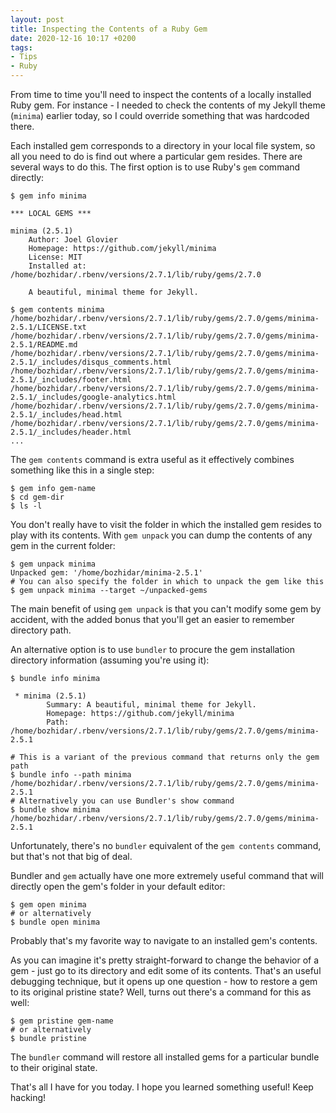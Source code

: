 ```yaml
---
layout: post
title: Inspecting the Contents of a Ruby Gem
date: 2020-12-16 10:17 +0200
tags:
- Tips
- Ruby
---
```


From time to time you'll need to inspect the contents of a locally
installed Ruby gem. For instance - I needed to check the contents
of my Jekyll theme (`minima`) earlier today, so I could override something
that was hardcoded there.

Each installed gem corresponds to a directory
in your local file system, so all you need to do is find out where
a particular gem resides. There are several ways to do this.
The first option is to use Ruby's `gem` command directly:

``` shellsession
$ gem info minima

*** LOCAL GEMS ***

minima (2.5.1)
    Author: Joel Glovier
    Homepage: https://github.com/jekyll/minima
    License: MIT
    Installed at: /home/bozhidar/.rbenv/versions/2.7.1/lib/ruby/gems/2.7.0

    A beautiful, minimal theme for Jekyll.

$ gem contents minima
/home/bozhidar/.rbenv/versions/2.7.1/lib/ruby/gems/2.7.0/gems/minima-2.5.1/LICENSE.txt
/home/bozhidar/.rbenv/versions/2.7.1/lib/ruby/gems/2.7.0/gems/minima-2.5.1/README.md
/home/bozhidar/.rbenv/versions/2.7.1/lib/ruby/gems/2.7.0/gems/minima-2.5.1/_includes/disqus_comments.html
/home/bozhidar/.rbenv/versions/2.7.1/lib/ruby/gems/2.7.0/gems/minima-2.5.1/_includes/footer.html
/home/bozhidar/.rbenv/versions/2.7.1/lib/ruby/gems/2.7.0/gems/minima-2.5.1/_includes/google-analytics.html
/home/bozhidar/.rbenv/versions/2.7.1/lib/ruby/gems/2.7.0/gems/minima-2.5.1/_includes/head.html
/home/bozhidar/.rbenv/versions/2.7.1/lib/ruby/gems/2.7.0/gems/minima-2.5.1/_includes/header.html
...
```

The `gem contents` command is extra useful as it effectively combines something like this in a single step:

``` shellsession
$ gem info gem-name
$ cd gem-dir
$ ls -l
```

You don't really have to visit the folder in which the installed gem
resides to play with its contents. With `gem unpack` you can dump the
contents of any gem in the current folder:

``` shellsession
$ gem unpack minima
Unpacked gem: '/home/bozhidar/minima-2.5.1'
# You can also specify the folder in which to unpack the gem like this
$ gem unpack minima --target ~/unpacked-gems
```

The main benefit of using `gem unpack` is that you can't modify some gem by accident, with the added bonus that you'll
get an easier to remember directory path.

An alternative option is to use `bundler` to procure the gem installation directory information (assuming you're using it):

``` shellsession
$ bundle info minima

 * minima (2.5.1)
        Summary: A beautiful, minimal theme for Jekyll.
        Homepage: https://github.com/jekyll/minima
        Path: /home/bozhidar/.rbenv/versions/2.7.1/lib/ruby/gems/2.7.0/gems/minima-2.5.1

# This is a variant of the previous command that returns only the gem path
$ bundle info --path minima
/home/bozhidar/.rbenv/versions/2.7.1/lib/ruby/gems/2.7.0/gems/minima-2.5.1
# Alternatively you can use Bundler's show command
$ bundle show minima
/home/bozhidar/.rbenv/versions/2.7.1/lib/ruby/gems/2.7.0/gems/minima-2.5.1
```

Unfortunately, there's no `bundler` equivalent of the `gem contents` command, but that's not
that big of deal.

Bundler and `gem` actually have one more
extremely useful command that will directly open the gem's folder in
your default editor:

``` shellsession
$ gem open minima
# or alternatively
$ bundle open minima
```

Probably that's my favorite way to navigate to an installed gem's contents.

As you can imagine it's pretty straight-forward to change the behavior of a gem - just go to its directory and
edit some of its contents. That's an useful debugging technique, but it opens up one question - how to restore
a gem to its original pristine state? Well, turns out there's a command for this as well:

``` shellsession
$ gem pristine gem-name
# or alternatively
$ bundle pristine
```

The `bundler` command will restore all installed gems for a particular bundle to their original state.

That's all I have for you today. I hope you learned something useful! Keep hacking!

